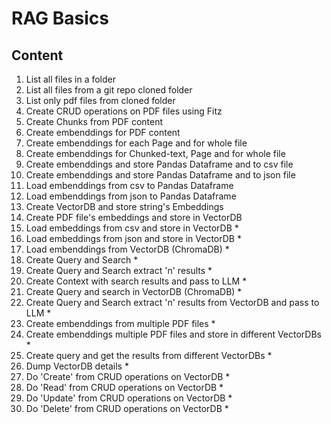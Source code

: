 # RAG Basics

## Content

1. List all files in a folder
2. List all files from a git repo cloned folder
3. List only pdf files from cloned folder
4. Create CRUD operations on PDF files using Fitz
5. Create Chunks from PDF content
6. Create embenddings for PDF content
7. Create embenddings for each Page and for whole file
8. Create embenddings for Chunked-text, Page and for whole file
9. Create embenddings and store Pandas Dataframe and to csv file
10. Create embenddings and store Pandas Dataframe and to json file
11. Load embenddings from csv to Pandas Dataframe
12. Load embenddings from json to Pandas Dataframe
13. Create VectorDB and store string's Embeddings
14. Create PDF file's embeddings and store in VectorDB
15. Load embeddings from csv and store in VectorDB *
16. Load embeddings from json and store in VectorDB *
17. Load embenddings from VectorDB (ChromaDB) *
18. Create Query and Search *
19. Create Query and Search extract 'n' results *
20. Create Context with search results and pass to LLM *
21. Create Query and search in VectorDB (ChromaDB) *
22. Create Query and Search extract 'n' results from VectorDB and pass to LLM *
23. Create embenddings from multiple PDF files *
24. Create embenddings multiple PDF files and store in different VectorDBs  *
25. Create query and get the results from different VectorDBs *
26. Dump VectorDB details *
27. Do 'Create' from CRUD operations on VectorDB *
28. Do 'Read' from CRUD operations on VectorDB *
29. Do 'Update' from CRUD operations on VectorDB *
30. Do 'Delete' from CRUD operations on VectorDB *
